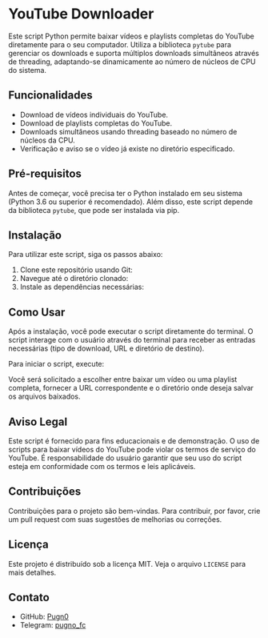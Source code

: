 # YouTube Downloader

Este script Python permite baixar vídeos e playlists completas do YouTube diretamente para o seu computador. Utiliza a biblioteca `pytube` para gerenciar os downloads e suporta múltiplos downloads simultâneos através de threading, adaptando-se dinamicamente ao número de núcleos de CPU do sistema.

## Funcionalidades

- Download de vídeos individuais do YouTube.
- Download de playlists completas do YouTube.
- Downloads simultâneos usando threading baseado no número de núcleos da CPU.
- Verificação e aviso se o vídeo já existe no diretório especificado.

## Pré-requisitos

Antes de começar, você precisa ter o Python instalado em seu sistema (Python 3.6 ou superior é recomendado). Além disso, este script depende da biblioteca `pytube`, que pode ser instalada via pip.

## Instalação

Para utilizar este script, siga os passos abaixo:

1. Clone este repositório usando Git:
2. Navegue até o diretório clonado:
3. Instale as dependências necessárias:

## Como Usar

Após a instalação, você pode executar o script diretamente do terminal. O script interage com o usuário através do terminal para receber as entradas necessárias (tipo de download, URL e diretório de destino).

Para iniciar o script, execute:


Você será solicitado a escolher entre baixar um vídeo ou uma playlist completa, fornecer a URL correspondente e o diretório onde deseja salvar os arquivos baixados.

## Aviso Legal

Este script é fornecido para fins educacionais e de demonstração. O uso de scripts para baixar vídeos do YouTube pode violar os termos de serviço do YouTube. É responsabilidade do usuário garantir que seu uso do script esteja em conformidade com os termos e leis aplicáveis.

## Contribuições

Contribuições para o projeto são bem-vindas. Para contribuir, por favor, crie um pull request com suas sugestões de melhorias ou correções.

## Licença

Este projeto é distribuído sob a licença MIT. Veja o arquivo `LICENSE` para mais detalhes.

## Contato

- GitHub: [Pugn0](https://github.com/Pugn0)
- Telegram: [pugno_fc](https:/t.me/pugno_fc)
